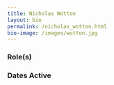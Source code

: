 ```yaml
---
title: Nicholas Wotton
layout: bio
permalink: /nicholas_wotton.html
bio-image: /images/wotton.jpg
---
```


### Role(s)

### Dates Active